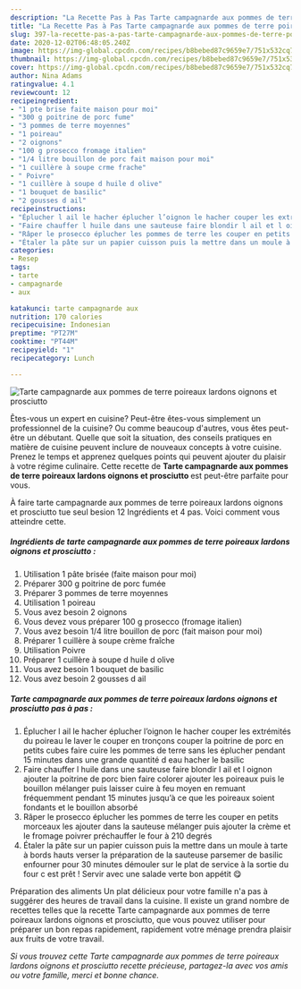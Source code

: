 ```yaml
---
description: "La Recette Pas à Pas Tarte campagnarde aux pommes de terre poireaux lardons oignons et prosciutto"
title: "La Recette Pas à Pas Tarte campagnarde aux pommes de terre poireaux lardons oignons et prosciutto"
slug: 397-la-recette-pas-a-pas-tarte-campagnarde-aux-pommes-de-terre-poireaux-lardons-oignons-et-prosciutto
date: 2020-12-02T06:48:05.240Z
image: https://img-global.cpcdn.com/recipes/b8bebed87c9659e7/751x532cq70/tarte-campagnarde-aux-pommes-de-terre-poireaux-lardons-oignons-et-prosciutto-photo-principale-de-la-recette.jpg
thumbnail: https://img-global.cpcdn.com/recipes/b8bebed87c9659e7/751x532cq70/tarte-campagnarde-aux-pommes-de-terre-poireaux-lardons-oignons-et-prosciutto-photo-principale-de-la-recette.jpg
cover: https://img-global.cpcdn.com/recipes/b8bebed87c9659e7/751x532cq70/tarte-campagnarde-aux-pommes-de-terre-poireaux-lardons-oignons-et-prosciutto-photo-principale-de-la-recette.jpg
author: Nina Adams
ratingvalue: 4.1
reviewcount: 12
recipeingredient:
- "1 pte brise faite maison pour moi"
- "300 g poitrine de porc fume"
- "3 pommes de terre moyennes"
- "1 poireau"
- "2 oignons"
- "100 g prosecco fromage italien"
- "1/4 litre bouillon de porc fait maison pour moi"
- "1 cuillère à soupe crme frache"
- " Poivre"
- "1 cuillère à soupe d huile d olive"
- "1 bouquet de basilic"
- "2 gousses d ail"
recipeinstructions:
- "Éplucher l ail le hacher éplucher l’oignon le hacher couper les extrémités du poireau le laver le couper en tronçons couper la poitrine de porc en petits cubes faire cuire les pommes de terre sans les éplucher pendant 15 minutes dans une grande quantité d eau hacher le basilic"
- "Faire chauffer l huile dans une sauteuse faire blondir l ail et l oignon ajouter la poitrine de porc bien faire colorer ajouter les poireaux puis le bouillon mélanger puis laisser cuire à feu moyen en remuant fréquemment pendant 15 minutes jusqu’à ce que les poireaux soient fondants et le bouillon absorbé"
- "Râper le prosecco éplucher les pommes de terre les couper en petits morceaux les ajouter dans la sauteuse mélanger puis ajouter la crème et le fromage poivrer préchauffer le four à 210 degrés"
- "Étaler la pâte sur un papier cuisson puis la mettre dans un moule à tarte à bords hauts verser la préparation de la sauteuse parsemer de basilic enfourner pour 30 minutes démouler sur le plat de service à la sortie du four c est prêt ! Servir avec une salade verte bon appétit 😋"
categories:
- Resep
tags:
- tarte
- campagnarde
- aux

katakunci: tarte campagnarde aux 
nutrition: 170 calories
recipecuisine: Indonesian
preptime: "PT27M"
cooktime: "PT44M"
recipeyield: "1"
recipecategory: Lunch

---
```



![Tarte campagnarde aux pommes de terre poireaux lardons oignons et prosciutto](https://img-global.cpcdn.com/recipes/b8bebed87c9659e7/751x532cq70/tarte-campagnarde-aux-pommes-de-terre-poireaux-lardons-oignons-et-prosciutto-photo-principale-de-la-recette.jpg)

Êtes-vous un expert en cuisine? Peut-être êtes-vous simplement un professionnel de la cuisine? Ou comme beaucoup d'autres, vous êtes peut-être un débutant. Quelle que soit la situation, des conseils pratiques en matière de cuisine peuvent inclure de nouveaux concepts à votre cuisine. Prenez le temps et apprenez quelques points qui peuvent ajouter du plaisir à votre régime culinaire. Cette recette de <strong> Tarte campagnarde aux pommes de terre poireaux lardons oignons et prosciutto </strong> est peut-être parfaite pour vous.

<!--inarticleads1-->

À faire tarte campagnarde aux pommes de terre poireaux lardons oignons et prosciutto tue seul besion 12 Ingrédients et 4 pas. Voici comment vous atteindre cette.

##### Ingrédients de tarte campagnarde aux pommes de terre poireaux lardons oignons et prosciutto :

1. Utilisation 1 pâte brisée (faite maison pour moi)
1. Préparer 300 g poitrine de porc fumée
1. Préparer 3 pommes de terre moyennes
1. Utilisation 1 poireau
1. Vous avez besoin 2 oignons
1. Vous devez vous préparer 100 g prosecco (fromage italien)
1. Vous avez besoin 1/4 litre bouillon de porc (fait maison pour moi)
1. Préparer 1 cuillère à soupe crème fraîche
1. Utilisation  Poivre
1. Préparer 1 cuillère à soupe d huile d olive
1. Vous avez besoin 1 bouquet de basilic
1. Vous avez besoin 2 gousses d ail




<!--inarticleads2-->

##### Tarte campagnarde aux pommes de terre poireaux lardons oignons et prosciutto pas à pas :

1. Éplucher l ail le hacher éplucher l’oignon le hacher couper les extrémités du poireau le laver le couper en tronçons couper la poitrine de porc en petits cubes faire cuire les pommes de terre sans les éplucher pendant 15 minutes dans une grande quantité d eau hacher le basilic
1. Faire chauffer l huile dans une sauteuse faire blondir l ail et l oignon ajouter la poitrine de porc bien faire colorer ajouter les poireaux puis le bouillon mélanger puis laisser cuire à feu moyen en remuant fréquemment pendant 15 minutes jusqu’à ce que les poireaux soient fondants et le bouillon absorbé
1. Râper le prosecco éplucher les pommes de terre les couper en petits morceaux les ajouter dans la sauteuse mélanger puis ajouter la crème et le fromage poivrer préchauffer le four à 210 degrés
1. Étaler la pâte sur un papier cuisson puis la mettre dans un moule à tarte à bords hauts verser la préparation de la sauteuse parsemer de basilic enfourner pour 30 minutes démouler sur le plat de service à la sortie du four c est prêt ! Servir avec une salade verte bon appétit 😋




<!--inarticleads1-->

<p>
Préparation des aliments Un plat délicieux pour votre famille n'a pas à suggérer des heures de travail dans la cuisine. Il existe un grand nombre de recettes telles que la recette Tarte campagnarde aux pommes de terre poireaux lardons oignons et prosciutto, que vous pouvez utiliser pour préparer un bon repas rapidement, rapidement votre ménage prendra plaisir aux fruits de votre travail.
</p>

<p>
<i>Si vous trouvez cette Tarte campagnarde aux pommes de terre poireaux lardons oignons et prosciutto recette précieuse, partagez-la avec vos amis ou votre famille, merci et bonne chance.</i>
</p>
